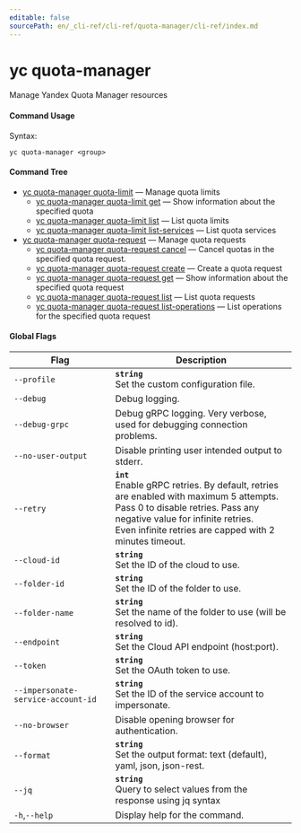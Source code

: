 ```yaml
---
editable: false
sourcePath: en/_cli-ref/cli-ref/quota-manager/cli-ref/index.md
---
```


# yc quota-manager

Manage Yandex Quota Manager resources

#### Command Usage

Syntax: 

`yc quota-manager <group>`

#### Command Tree

- [yc quota-manager quota-limit](quota-limit/index.md) — Manage quota limits
	- [yc quota-manager quota-limit get](quota-limit/get.md) — Show information about the specified quota
	- [yc quota-manager quota-limit list](quota-limit/list.md) — List quota limits
	- [yc quota-manager quota-limit list-services](quota-limit/list-services.md) — List quota services
- [yc quota-manager quota-request](quota-request/index.md) — Manage quota requests
	- [yc quota-manager quota-request cancel](quota-request/cancel.md) — Cancel quotas in the specified quota request.
	- [yc quota-manager quota-request create](quota-request/create.md) — Create a quota request
	- [yc quota-manager quota-request get](quota-request/get.md) — Show information about the specified quota request
	- [yc quota-manager quota-request list](quota-request/list.md) — List quota requests
	- [yc quota-manager quota-request list-operations](quota-request/list-operations.md) — List operations for the specified quota request

#### Global Flags

| Flag | Description |
|----|----|
|`--profile`|<b>`string`</b><br/>Set the custom configuration file.|
|`--debug`|Debug logging.|
|`--debug-grpc`|Debug gRPC logging. Very verbose, used for debugging connection problems.|
|`--no-user-output`|Disable printing user intended output to stderr.|
|`--retry`|<b>`int`</b><br/>Enable gRPC retries. By default, retries are enabled with maximum 5 attempts.<br/>Pass 0 to disable retries. Pass any negative value for infinite retries.<br/>Even infinite retries are capped with 2 minutes timeout.|
|`--cloud-id`|<b>`string`</b><br/>Set the ID of the cloud to use.|
|`--folder-id`|<b>`string`</b><br/>Set the ID of the folder to use.|
|`--folder-name`|<b>`string`</b><br/>Set the name of the folder to use (will be resolved to id).|
|`--endpoint`|<b>`string`</b><br/>Set the Cloud API endpoint (host:port).|
|`--token`|<b>`string`</b><br/>Set the OAuth token to use.|
|`--impersonate-service-account-id`|<b>`string`</b><br/>Set the ID of the service account to impersonate.|
|`--no-browser`|Disable opening browser for authentication.|
|`--format`|<b>`string`</b><br/>Set the output format: text (default), yaml, json, json-rest.|
|`--jq`|<b>`string`</b><br/>Query to select values from the response using jq syntax|
|`-h`,`--help`|Display help for the command.|
